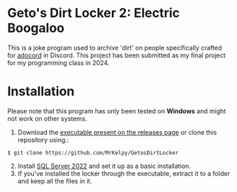 # Geto's Dirt Locker 2: Electric Boogaloo
This is a joke program used to archive 'dirt' on people specifically crafted for [adocord](https://discord.gg/ado1024) in Discord. This project has been submitted as my final project for my programming class in 2024.

# Installation
Please note that this program has only been tested on **Windows** and might not work on other systems.<br>

1. Download the [executable present on the releases page](https://github.com/MrKelpy/GetosDirtLocker/releases/latest) or clone this repository using.:

```
$ git clone https://github.com/MrKelpy/GetosDirtLocker
```

2. Install [SQL Server 2022](https://go.microsoft.com/fwlink/p/?linkid=2216019&clcid=0x409&culture=en-us&country=us) and set it up as a basic installation.
3. If you've installed the locker through the executable, extract it to a folder and keep all the files in it.
